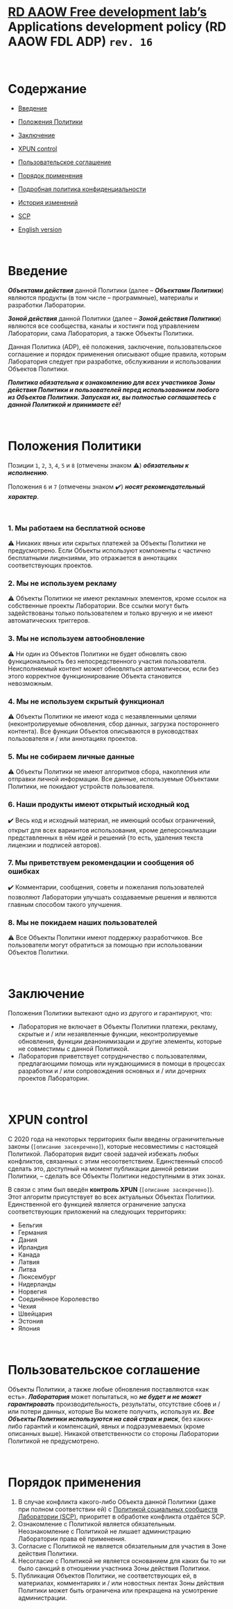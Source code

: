 # [RD AAOW Free development lab’s](https://adslbarxatov.github.io/DPArray/ru) Applications development policy (RD AAOW FDL ADP) ```rev. 16```

&nbsp;



# Содержание
- [Введение](#section-1)
- [Положения Политики](#section-2)
- [Заключение](#section-11)
- [XPUN control](#xpun-control)
- [Пользовательское соглашение](#section-12)
- [Порядок применения](#section-13)

- [Подробная политика конфиденциальности](https://adslbarxatov.github.io/ADP/privacy_ru)
- [История изменений](https://adslbarxatov.github.io/ADP/changelog)
- [SCP](https://adslbarxatov.github.io/SCP/ru)
- [English version](https://adslbarxatov.github.io/ADP)

&nbsp;



# Введение

***Объектами действия*** данной Политики (далее – ***Объектами Политики***) являются продукты (в том числе – программные), материалы и разработки Лаборатории.

***Зоной действия*** данной Политики (далее – ***Зоной действия Политики***) являются все сообщества, каналы и хостинги под управлением Лаборатории,
сама Лаборатория, а также Объекты Политики.

Данная Политика (ADP), её положения, заключение, пользовательское соглашение и порядок применения описывают общие правила, которым Лаборатория
следует при разработке, обслуживании и использовании Объектов Политики.

***Политика обязательна к ознакомлению для всех участников Зоны действия Политики и пользователей перед использованием любого из Объектов Политики. Запуская их,
вы полностью соглашаетесь с данной Политикой и принимаете её!***

&nbsp;



# Положения Политики

Позиции `1`, `2`, `3`, `4`, `5` и `8` (отмечены знаком :warning:) ***обязательны к исполнению***.

Положения `6` и `7` (отмечены знаком :heavy_check_mark:) ***носят рекомендательный характер***.

&nbsp;



### 1. Мы работаем на бесплатной основе

:warning: Никаких явных или скрытых платежей за Объекты Политики не предусмотрено. Если Объекты используют компоненты
с частично бесплатными лицензиями, это отражается в аннотациях соответствующих проектов.

### 2. Мы не используем рекламу

:warning: Объекты Политики не имеют рекламных элементов, кроме ссылок на собственные проекты Лаборатории. Все ссылки могут быть
задействованы только пользователем и только вручную и не имеют автоматических триггеров.

### 3. Мы не используем автообновление

:warning: Ни один из Объектов Политики не будет обновлять свою функциональность без непосредственного участия пользователя.
Неисполняемый контент может обновляться автоматически, если без этого корректное функционирование Объекта становится невозможным.

### 4. Мы не используем скрытый функционал

:warning: Объекты Политики не имеют кода с незаявленными целями (неконтролируемые обновления, сбор данных, загрузка постороннего
контента). Все функции Объектов описываются в руководствах пользователя и / или аннотациях проектов.

### 5. Мы не собираем личные данные

:warning: Объекты Политики не имеют алгоритмов сбора, накопления или отправки личной информации. Все данные, используемые Объектами Политики,
не покидают устройств пользователя.

### 6. Наши продукты имеют открытый исходный код

:heavy_check_mark: Весь код и исходный материал, не имеющий особых ограничений, открыт для всех вариантов использования,
кроме деперсонализации представленных в нём идей и решений (то есть, удаления текста лицензии и подписей авторов).

### 7. Мы приветствуем рекомендации и сообщения об ошибках

:heavy_check_mark: Комментарии, сообщения, советы и пожелания пользователей позволяют Лаборатории улучшать создаваемые решения и являются
главным способом такого улучшения.

### 8. Мы не покидаем наших пользователей

:warning: Все Объекты Политики имеют поддержку разработчиков. Все пользователи могут обратиться за помощью при использовании Объектов Политики.

&nbsp;



# Заключение

Положения Политики вытекают одно из другого и гарантируют, что:
- Лаборатория не включает в Объекты Политики платежи, рекламу, скрытые и / или незаявленные функции, неконтролируемые обновления, функции деанонимизации
и другие элементы, которые не совместимы с данной Политикой.
- Лаборатория приветствует сотрудничество с пользователями, предлагающими помощь или нуждающимися в помощи в процессах
разработки и / или сопровождения основных и / или дочерних проектов Лаборатории.

&nbsp;



# XPUN control

С 2020 года на некоторых территориях были введены ограничительные законы (`[описание засекречено]`), которые несовместимы с настоящей Политикой.
Лаборатория видит своей задачей избежать любых конфликтов, связанных с этим несоответствием.
Единственный способ сделать это, доступный на момент публикации данной ревизии Политики, – сделать все Объекты Политики недоступными в этих зонах.

В связи с этим был введён **контроль XPUN** (`[описание засекречено]`). Этот алгоритм присутствует во всех актуальных Объектах Политики.
Единственной его функцией является ограничение запуска соответствующих приложений на следующих территориях:
- Бельгия
- Германия
- Дания
- Ирландия
- Канада
- Латвия
- Литва
- Люксембург
- Нидерланды
- Норвегия
- Соединённое Королевство
- Чехия
- Швейцария
- Эстония
- Япония

&nbsp;



# Пользовательское соглашение

Объекты Политики, а также любые обновления поставляются «как есть». ***Лаборатория*** может попытаться, но ***не будет и не может
гарантировать*** производительность, результаты, отсутствие сбоев и / или потери данных, которые Вы можете получить, используя их.
***Все Объекты Политики используются на свой страх и риск***, без каких-либо гарантий и компенсаций, явных и подразумеваемых (кроме описанных
выше). Никакой ответственности со стороны Лаборатории Политикой не предусмотрено.

&nbsp;



# Порядок применения

1. В случае конфликта какого-либо Объекта данной Политики (даже при полном соответствии ей) с
   [Политикой социальных сообществ Лаборатории (SCP)](https://adslbarxatov.github.io/SCP/ru),
   приоритет в обработке конфликта отдаётся SCP.
2. Ознакомление с Политикой является обязательным. Неознакомление с Политикой не лишает администрацию Лаборатории права её применения.
3. Согласие с Политикой не является обязательным для участия в Зоне действия Политики.
4. Несогласие с Политикой не является основанием для каких бы то ни было санкций в отношении участника Зоны действия Политики.
5. Публикация Объектов Политики, не соответствующих ей, в материалах, комментариях и / или новостных лентах Зоны действия Политики
   может быть ограничена или прекращена на усмотрение администрации.
